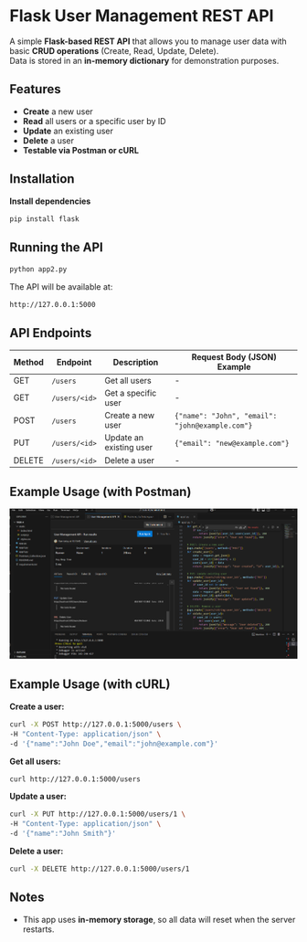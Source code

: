 # Flask User Management REST API  

A simple **Flask-based REST API** that allows you to manage user data with basic **CRUD operations** (Create, Read, Update, Delete).  
Data is stored in an **in-memory dictionary** for demonstration purposes.  

## Features  
- **Create** a new user  
- **Read** all users or a specific user by ID  
- **Update** an existing user  
- **Delete** a user  
- **Testable via Postman or cURL**  

## Installation  

 **Install dependencies**  
```bash
pip install flask
```

## Running the API  

```bash
python app2.py
```
The API will be available at:  
```
http://127.0.0.1:5000
```

## API Endpoints  

| Method | Endpoint          | Description                 | Request Body (JSON) Example |
|--------|-------------------|-----------------------------|-----------------------------|
| GET    | `/users`           | Get all users               | -                           |
| GET    | `/users/<id>`      | Get a specific user         | -                           |
| POST   | `/users`           | Create a new user           | `{"name": "John", "email": "john@example.com"}` |
| PUT    | `/users/<id>`      | Update an existing user     | `{"email": "new@example.com"}` |
| DELETE | `/users/<id>`      | Delete a user               | -                           |

## Example Usage (with Postman)

![API Screenshot](Screenshot-4.png)

## Example Usage (with cURL)  

**Create a user:**  
```bash
curl -X POST http://127.0.0.1:5000/users \
-H "Content-Type: application/json" \
-d '{"name":"John Doe","email":"john@example.com"}'
```

**Get all users:**  
```bash
curl http://127.0.0.1:5000/users
```

**Update a user:**  
```bash
curl -X PUT http://127.0.0.1:5000/users/1 \
-H "Content-Type: application/json" \
-d '{"name":"John Smith"}'
```

**Delete a user:**  
```bash
curl -X DELETE http://127.0.0.1:5000/users/1
```

## Notes  
- This app uses **in-memory storage**, so all data will reset when the server restarts.
